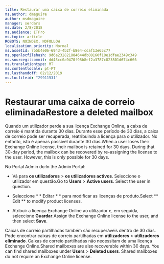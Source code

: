 ```yaml
---
title: Restaurar uma caixa de correio eliminada
ms.author: dmaguire
author: msdmaguire
manager: serdars
ms.date: 2/8/2018
ms.audience: ITPro
ms.topic: article
ROBOTS: NOINDEX, NOFOLLOW
localization_priority: Normal
ms.assetid: 7b5b4e06-6943-4b2f-b8e4-cdaf13e65c77
ms.openlocfilehash: 9d6a232821884644db08160f18e1dfae2349c349
ms.sourcegitcommit: dd43cc0a9470f98b8ef2a3787c823801d674c666
ms.translationtype: MT
ms.contentlocale: pt-PT
ms.lasthandoff: 02/12/2019
ms.locfileid: "29911531"
---
```

# <a name="restore-a-deleted-mailbox"></a><span data-ttu-id="dcc68-102">Restaurar uma caixa de correio eliminada</span><span class="sxs-lookup"><span data-stu-id="dcc68-102">Restore a deleted mailbox</span></span>

<span data-ttu-id="dcc68-p101">Quando um utilizador perde a sua licença Exchange Online, a caixa de correio é mantida durante 30 dias. Durante esse período de 30 dias, a caixa de correio pode ser recuperada, reatribuindo a licença para o utilizador. No entanto, isto é apenas possível durante 30 dias.</span><span class="sxs-lookup"><span data-stu-id="dcc68-p101">When a user loses their Exchange Online license, their mailbox is retained for 30 days. During that 30-day period, the mailbox can be recovered by re-assigning the license to the user. However, this is only possible for 30 days.</span></span>
  
<span data-ttu-id="dcc68-106">No Portal Admin do:</span><span class="sxs-lookup"><span data-stu-id="dcc68-106">In the Admin Portal:</span></span>
  
- <span data-ttu-id="dcc68-p102">Vá para **os utilizadores** \> **os utilizadores activos**. Seleccione o utilizador em questão.</span><span class="sxs-lookup"><span data-stu-id="dcc68-p102">Go to **Users** \> **Active users**. Select the user in question.</span></span>
    
- <span data-ttu-id="dcc68-109">Seleccione \* \* Editar \* \* para modificar as licenças de produto.</span><span class="sxs-lookup"><span data-stu-id="dcc68-109">Select \*\* Edit \*\* to modify product licenses.</span></span> 
    
- <span data-ttu-id="dcc68-110">Atribuir a licença Exchange Online ao utilizador e, em seguida, seleccione **Guardar**.</span><span class="sxs-lookup"><span data-stu-id="dcc68-110">Assign the Exchange Online license to the user, and then select **Save**.</span></span>
    
<span data-ttu-id="dcc68-p103">Caixas de correio partilhadas também são recuperáveis dentro de 30 dias. Pode encontrar caixas de correio partilhadas em **utilizadores** \> **utilizadores eliminado**. Caixas de correio partilhadas não necessitam de uma licença Exchange Online.</span><span class="sxs-lookup"><span data-stu-id="dcc68-p103">Shared mailboxes are also recoverable within 30 days. You can find shared mailboxes under **Users** \> **Deleted users**. Shared mailboxes do not require an Exchange Online license.</span></span>
  

